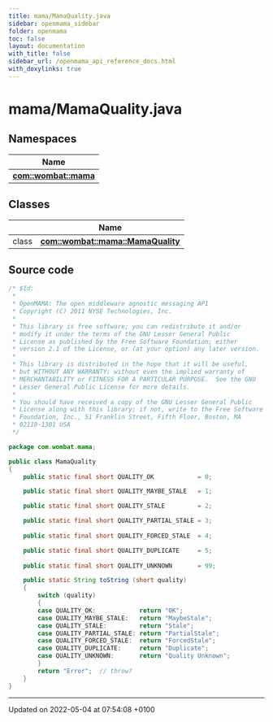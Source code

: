 ```yaml
---
title: mama/MamaQuality.java
sidebar: openmama_sidebar
folder: openmama
toc: false
layout: documentation
with_title: false
sidebar_url: /openmama_api_reference_docs.html
with_doxylinks: true
---
```


# mama/MamaQuality.java



## Namespaces

| Name           |
| -------------- |
| **[com::wombat::mama](namespacecom_1_1wombat_1_1mama.html)**  |

## Classes

|                | Name           |
| -------------- | -------------- |
| class | **[com::wombat::mama::MamaQuality](classcom_1_1wombat_1_1mama_1_1MamaQuality.html)**  |




## Source code

```java
/* $Id:
 *
 * OpenMAMA: The open middleware agnostic messaging API
 * Copyright (C) 2011 NYSE Technologies, Inc.
 *
 * This library is free software; you can redistribute it and/or
 * modify it under the terms of the GNU Lesser General Public
 * License as published by the Free Software Foundation; either
 * version 2.1 of the License, or (at your option) any later version.
 *
 * This library is distributed in the hope that it will be useful,
 * but WITHOUT ANY WARRANTY; without even the implied warranty of
 * MERCHANTABILITY or FITNESS FOR A PARTICULAR PURPOSE.  See the GNU
 * Lesser General Public License for more details.
 *
 * You should have received a copy of the GNU Lesser General Public
 * License along with this library; if not, write to the Free Software
 * Foundation, Inc., 51 Franklin Street, Fifth Floor, Boston, MA
 * 02110-1301 USA
 */

package com.wombat.mama;

public class MamaQuality
{
    public static final short QUALITY_OK            = 0;

    public static final short QUALITY_MAYBE_STALE   = 1;

    public static final short QUALITY_STALE         = 2;

    public static final short QUALITY_PARTIAL_STALE = 3;
    
    public static final short QUALITY_FORCED_STALE  = 4;

    public static final short QUALITY_DUPLICATE     = 5; 
    
    public static final short QUALITY_UNKNOWN       = 99;

    public static String toString (short quality)
    {
        switch (quality)
        {
        case QUALITY_OK:            return "OK";
        case QUALITY_MAYBE_STALE:   return "MaybeStale";
        case QUALITY_STALE:         return "Stale";
        case QUALITY_PARTIAL_STALE: return "PartialStale";
        case QUALITY_FORCED_STALE:  return "ForcedStale";
        case QUALITY_DUPLICATE:     return "Duplicate";
        case QUALITY_UNKNOWN:       return "Quality Unknown";
        }
        return "Error";  // throw?
    }
}
```


-------------------------------

Updated on 2022-05-04 at 07:54:08 +0100

